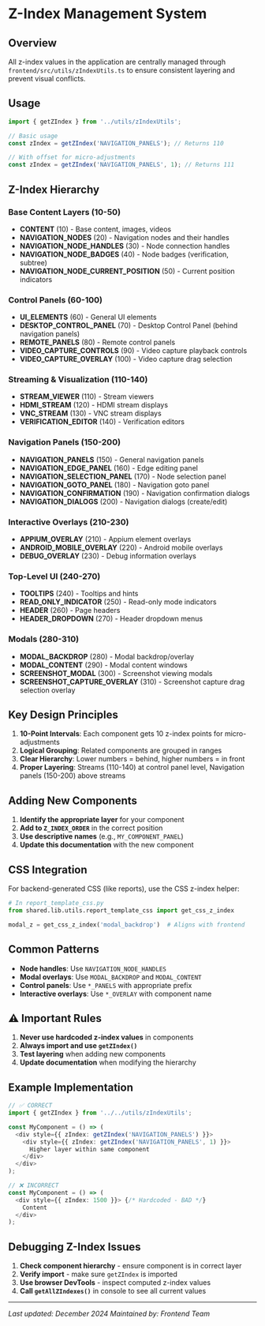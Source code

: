 # Z-Index Management System

## Overview

All z-index values in the application are centrally managed through `frontend/src/utils/zIndexUtils.ts` to ensure consistent layering and prevent visual conflicts.

## Usage

```typescript
import { getZIndex } from '../utils/zIndexUtils';

// Basic usage
const zIndex = getZIndex('NAVIGATION_PANELS'); // Returns 110

// With offset for micro-adjustments
const zIndex = getZIndex('NAVIGATION_PANELS', 1); // Returns 111
```

## Z-Index Hierarchy

### Base Content Layers (10-50)
- **CONTENT** (10) - Base content, images, videos
- **NAVIGATION_NODES** (20) - Navigation nodes and their handles
- **NAVIGATION_NODE_HANDLES** (30) - Node connection handles
- **NAVIGATION_NODE_BADGES** (40) - Node badges (verification, subtree)
- **NAVIGATION_NODE_CURRENT_POSITION** (50) - Current position indicators

### Control Panels (60-100)
- **UI_ELEMENTS** (60) - General UI elements
- **DESKTOP_CONTROL_PANEL** (70) - Desktop Control Panel (behind navigation panels)
- **REMOTE_PANELS** (80) - Remote control panels
- **VIDEO_CAPTURE_CONTROLS** (90) - Video capture playback controls
- **VIDEO_CAPTURE_OVERLAY** (100) - Video capture drag selection

### Streaming & Visualization (110-140)
- **STREAM_VIEWER** (110) - Stream viewers
- **HDMI_STREAM** (120) - HDMI stream displays
- **VNC_STREAM** (130) - VNC stream displays
- **VERIFICATION_EDITOR** (140) - Verification editors

### Navigation Panels (150-200)
- **NAVIGATION_PANELS** (150) - General navigation panels
- **NAVIGATION_EDGE_PANEL** (160) - Edge editing panel
- **NAVIGATION_SELECTION_PANEL** (170) - Node selection panel
- **NAVIGATION_GOTO_PANEL** (180) - Navigation goto panel
- **NAVIGATION_CONFIRMATION** (190) - Navigation confirmation dialogs
- **NAVIGATION_DIALOGS** (200) - Navigation dialogs (create/edit)

### Interactive Overlays (210-230)
- **APPIUM_OVERLAY** (210) - Appium element overlays
- **ANDROID_MOBILE_OVERLAY** (220) - Android mobile overlays
- **DEBUG_OVERLAY** (230) - Debug information overlays

### Top-Level UI (240-270)
- **TOOLTIPS** (240) - Tooltips and hints
- **READ_ONLY_INDICATOR** (250) - Read-only mode indicators
- **HEADER** (260) - Page headers
- **HEADER_DROPDOWN** (270) - Header dropdown menus

### Modals (280-310)
- **MODAL_BACKDROP** (280) - Modal backdrop/overlay
- **MODAL_CONTENT** (290) - Modal content windows
- **SCREENSHOT_MODAL** (300) - Screenshot viewing modals
- **SCREENSHOT_CAPTURE_OVERLAY** (310) - Screenshot capture drag selection overlay

## Key Design Principles

1. **10-Point Intervals**: Each component gets 10 z-index points for micro-adjustments
2. **Logical Grouping**: Related components are grouped in ranges
3. **Clear Hierarchy**: Lower numbers = behind, higher numbers = in front
4. **Proper Layering**: Streams (110-140) at control panel level, Navigation panels (150-200) above streams

## Adding New Components

1. **Identify the appropriate layer** for your component
2. **Add to `Z_INDEX_ORDER`** in the correct position
3. **Use descriptive names** (e.g., `MY_COMPONENT_PANEL`)
4. **Update this documentation** with the new component

## CSS Integration

For backend-generated CSS (like reports), use the CSS z-index helper:

```python
# In report_template_css.py
from shared.lib.utils.report_template_css import get_css_z_index

modal_z = get_css_z_index('modal_backdrop')  # Aligns with frontend
```

## Common Patterns

- **Node handles**: Use `NAVIGATION_NODE_HANDLES`
- **Modal overlays**: Use `MODAL_BACKDROP` and `MODAL_CONTENT`
- **Control panels**: Use `*_PANELS` with appropriate prefix
- **Interactive overlays**: Use `*_OVERLAY` with component name

## ⚠️ Important Rules

1. **Never use hardcoded z-index values** in components
2. **Always import and use `getZIndex()`**
3. **Test layering** when adding new components
4. **Update documentation** when modifying the hierarchy

## Example Implementation

```typescript
// ✅ CORRECT
import { getZIndex } from '../../utils/zIndexUtils';

const MyComponent = () => (
  <div style={{ zIndex: getZIndex('NAVIGATION_PANELS') }}>
    <div style={{ zIndex: getZIndex('NAVIGATION_PANELS', 1) }}>
      Higher layer within same component
    </div>
  </div>
);

// ❌ INCORRECT
const MyComponent = () => (
  <div style={{ zIndex: 1500 }}> {/* Hardcoded - BAD */}
    Content
  </div>
);
```

## Debugging Z-Index Issues

1. **Check component hierarchy** - ensure component is in correct layer
2. **Verify import** - make sure `getZIndex` is imported
3. **Use browser DevTools** - inspect computed z-index values
4. **Call `getAllZIndexes()`** in console to see all current values

---

*Last updated: December 2024*
*Maintained by: Frontend Team*
